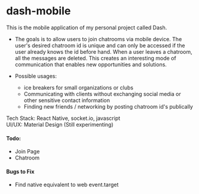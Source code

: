 # dash-mobile
This is the mobile application of my personal project called Dash. 

- The goals is to allow users to join chatrooms via mobile device. The user's desired chatroom id is unique and can only be accessed if the user already knows the id before hand. When a user leaves a chatroom, all the messages are deleted. This creates an interesting mode of communication that enables new opportunities and solutions.

- Possible usages:  
    - ice breakers for small organizations or clubs
    - Communicating with clients without exchanging social media or other sensitive contact information
    - Finding new friends / networking by posting chatroom id's publically

Tech Stack: React Native, socket.io, javascript<br>
UI/UX: Material Design (Still experimenting)

#### Todo:
- Join Page
- Chatroom 


#### Bugs to Fix
- Find native equivalent to web event.target